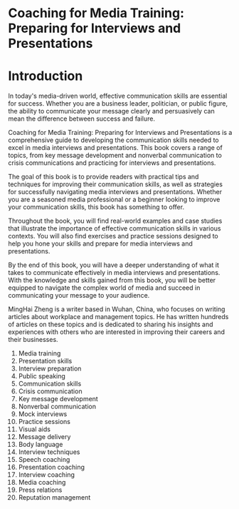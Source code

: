 # Coaching for Media Training: Preparing for Interviews and Presentations

# Introduction

In today's media-driven world, effective communication skills are essential for success. Whether you are a business leader, politician, or public figure, the ability to communicate your message clearly and persuasively can mean the difference between success and failure.

Coaching for Media Training: Preparing for Interviews and Presentations is a comprehensive guide to developing the communication skills needed to excel in media interviews and presentations. This book covers a range of topics, from key message development and nonverbal communication to crisis communications and practicing for interviews and presentations.

The goal of this book is to provide readers with practical tips and techniques for improving their communication skills, as well as strategies for successfully navigating media interviews and presentations. Whether you are a seasoned media professional or a beginner looking to improve your communication skills, this book has something to offer.

Throughout the book, you will find real-world examples and case studies that illustrate the importance of effective communication skills in various contexts. You will also find exercises and practice sessions designed to help you hone your skills and prepare for media interviews and presentations.

By the end of this book, you will have a deeper understanding of what it takes to communicate effectively in media interviews and presentations. With the knowledge and skills gained from this book, you will be better equipped to navigate the complex world of media and succeed in communicating your message to your audience.

MingHai Zheng is a writer based in Wuhan, China, who focuses on writing articles about workplace and management topics. He has written hundreds of articles on these topics and is dedicated to sharing his insights and experiences with others who are interested in improving their careers and their businesses.



1. Media training
2. Presentation skills
3. Interview preparation
4. Public speaking
5. Communication skills
6. Crisis communication
7. Key message development
8. Nonverbal communication
9. Mock interviews
10. Practice sessions
11. Visual aids
12. Message delivery
13. Body language
14. Interview techniques
15. Speech coaching
16. Presentation coaching
17. Interview coaching
18. Media coaching
19. Press relations
20. Reputation management


